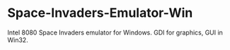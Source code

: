 # Space-Invaders-Emulator-Win
Intel 8080 Space Invaders emulator for Windows. GDI for graphics, GUI in Win32.

